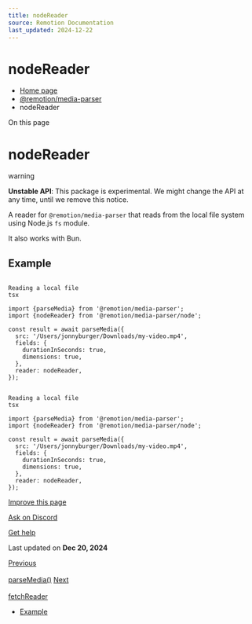 ```yaml
---
title: nodeReader
source: Remotion Documentation
last_updated: 2024-12-22
---
```


# nodeReader

- [Home page](/)
- [@remotion/media-parser](/docs/media-parser/)
- nodeReader

On this page

# nodeReader

warning

**Unstable API**: This package is experimental. We might change the API at any time, until we remove this notice.

A reader for `@remotion/media-parser` that reads from the local file system using Node.js `fs` module.

It also works with Bun.

## Example [​](\#example "Direct link to Example")

```

Reading a local file
tsx

import {parseMedia} from '@remotion/media-parser';
import {nodeReader} from '@remotion/media-parser/node';

const result = await parseMedia({
  src: '/Users/jonnyburger/Downloads/my-video.mp4',
  fields: {
    durationInSeconds: true,
    dimensions: true,
  },
  reader: nodeReader,
});
```

```

Reading a local file
tsx

import {parseMedia} from '@remotion/media-parser';
import {nodeReader} from '@remotion/media-parser/node';

const result = await parseMedia({
  src: '/Users/jonnyburger/Downloads/my-video.mp4',
  fields: {
    durationInSeconds: true,
    dimensions: true,
  },
  reader: nodeReader,
});
```

[Improve this page](https://github.com/remotion-dev/remotion/edit/main/packages/docs/docs/media-parser/node-reader.mdx)

[Ask on Discord](https://remotion.dev/discord)

[Get help](/docs/get-help)

Last updated on **Dec 20, 2024**

[Previous\
\
parseMedia()](/docs/media-parser/parse-media) [Next\
\
fetchReader](/docs/media-parser/fetch-reader)

- [Example](#example)
